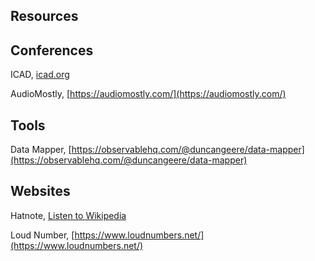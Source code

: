 ## Resources

## Conferences

ICAD, [icad.org](https://icad.org/)

AudioMostly, [https://audiomostly.com/](https://audiomostly.com/)

## Tools

Data Mapper, [https://observablehq.com/@duncangeere/data-mapper](https://observablehq.com/@duncangeere/data-mapper)

## Websites
Hatnote, [Listen to Wikipedia](http://listen.hatnote.com/)

Loud Number, [https://www.loudnumbers.net/](https://www.loudnumbers.net/)